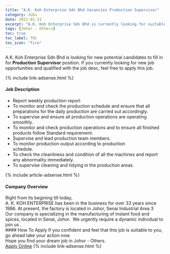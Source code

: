 ```yaml
---
title: "A.K. Koh Enterprise Sdn Bhd Vacancies Production Supervisor" 
category: Jobs 
date: 2021-01-21 
excerpt: "A.K. Koh Enterprise Sdn Bhd is currently looking for suitable person to fill in the Production Supervisor which positioned at Johor - Others" 
tags: [Johor - Others] 
toc: true 
toc_label: TOC 
toc_icon: "fire" 
--- 
```


<p>A.K. Koh Enterprise Sdn Bhd is looking for new potential candidates to fill in for <b>Production Supervisor</b> position. If you currently looking for new job opportunities and qualified with the job desc, feel free to apply this job.
</p>{% include link-adsense.html %} 
<div><div><h4>Job Description</h4></div><div><div><span><div><ul><li>Report weekly production report</li><li>To monitor and check the production schedule and ensure that all preparations for the daily production are carried out accordingly.</li><li>To supervise and ensure all production operations are operating smoothly.</li><li>To monitor and check production operations and to ensure all finished products follow Standard requirement.</li><li>Supervise and lead production team members.</li><li>To monitor production output according to production schedule.&#160;&#160;&#160;&#160;&#160;&#160;&#160;&#160;&#160;&#160;&#160;&#160;&#160;&#160;&#160;&#160;&#160;&#160;&#160;&#160;&#160;&#160;&#160;&#160;&#160;&#160;&#160;</li><li>To check the cleanliness and condition of all the machines and report any abnormality immediately.&#160;&#160;&#160;&#160;&#160;&#160;&#160;&#160;&#160;&#160;&#160;&#160;&#160;&#160;&#160;&#160;&#160;&#160;&#160;&#160;&#160;&#160;&#160;&#160;&#160;&#160;&#160;</li><li>To supervise cleaning and tidying in the production areas.</li></ul></div></span></div></div></div> 
{% include article-adsense.html %} 
<div><div><h4>Company Overview</h4></div><div><div><span><div><div>
<div>Right from its begining till today,<br>
A. K. KOH ENTERPRISE has been in the business for over 33 years since 1986. At present, the factory is located in Johor, Senai Industrial Area 3</div>
<div>Our company is specializing in the manufacturing of instant food and spices, located in Senai, Johor.&#160; We urgently require a dynamic individual to join us .&#160;</div>
</div></div></span></div></div></div> 
#### How To Apply 
If you confident and feel that this job is suitable to you, go ahead take your action now. <br/> 
Hope you find your dream job in Johor - Others. <br/> 
<a href="https://www.jobstreet.com.my/en/job/production-supervisor-4467257?jobId=jobstreet-my-job-4467257&sectionRank=8&token=0~2a37671a-a5e2-47b1-b754-f82d8a41a795&fr=SRP%20View%20In%20New%20Ta" class="btn btn--info" target="_blank" rel="nofollow noopenner">Apply Online</a> 
{% include link-adsense.html %} 